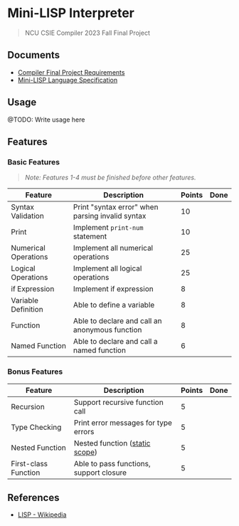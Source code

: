 # Mini-LISP Interpreter

> NCU CSIE Compiler 2023 Fall Final Project

## Documents

- [Compiler Final Project Requirements](./docs/Compiler%20Final%20Project.pdf)
- [Mini-LISP Language Specification](./docs/MiniLisp.pdf)

## Usage

@TODO: Write usage here

## Features

### Basic Features

> _Note: Features 1-4 must be finished before other features._

| Feature              | Description                                   | Points | Done |
|----------------------|-----------------------------------------------|--------|------|
| Syntax Validation    | Print "syntax error" when parsing invalid syntax | 10     |   |
| Print                | Implement `print-num` statement                | 10     |   |
| Numerical Operations | Implement all numerical operations           | 25     |  |
| Logical Operations   | Implement all logical operations             | 25     |   |
| if Expression        | Implement if expression                      | 8      |   |
| Variable Definition  | Able to define a variable                    | 8      |  |
| Function             | Able to declare and call an anonymous function | 8      |  |
| Named Function       | Able to declare and call a named function    | 6      |   |


### Bonus Features

| Feature            | Description                            | Points | Done |
|--------------------|----------------------------------------|--------|------|
| Recursion          | Support recursive function call        | 5      |   |
| Type Checking      | Print error messages for type errors   | 5      |   |
| Nested Function    | Nested function ([static scope](https://en.wikipedia.org/wiki/Scope_(computer_science)#Lexical_scope_vs._dynamic_scope))         | 5      ||
| First-class Function | Able to pass functions, support closure | 5      | |


## References

- [LISP - Wikipedia](https://en.wikipedia.org/wiki/Lisp_%28programming_language%29)
